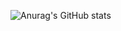  

![Anurag's GitHub stats](https://github-readme-stats.vercel.app/api?username=Endril18&show_icons=true&hide=prs,issues,contribs&count_private=true&theme=radical)
